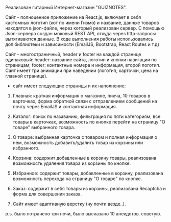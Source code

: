 Реализован гитарный Интернет-магазин "GUIZNOTES".

Сайт - полноценное приложение на React.js, включает в себя кастомных логотип (кот по имени Гизмо) и название, данные товаров находятся в json-файле,
через который реализован сервер. С помощью Json-сервера создан моковый REST API, откуда через http-запросы вытягиваются данные.
В ходе выполнения работы использовались доп.библиотеки и зависимости (EmailJS, Bootstrap, React Routes и т.д)

Сайт - многостраничный, header и footer на каждой странице одинаковый:
header: название сайта, логотип и кнопки навигации по страницам;
footer: контактные номера и информация, второй логотип.
Сайт имеет три анимации при наведении (логотип, карточки, цена на главной странице).

- сайт имеет следующие страницы и их наполнение:

1. Главная: краткая информация о магазине, пикча, 10 товаров в карточках, форма обратной связи
с отправлением сообщений на почту через EmailJS и контактная информация.

2. Каталог: поиск по назаванию, фильтрация по пяти категориям, все товары в карточках,
возможность по кнопке перейти на страницу "О товаре" выбранного товара.

3. О товаре: выбранная карточка с товаром и полная информация о нем,
возможность добавить/удалить товар из корзины или избранного.

4. Корзина: содержит добавленные в корзину товары, реализована возможность удаления товара из
корзины по кнопке.

5. Избранное: содержит товары, добавленные в корзину, реализована возможность
перехода на страницу "О товаре" по кнопке.

6. Заказ: содержит в себя товары из корзины, реализована Recaptcha и форма для совершения заказа.

7. Сайт имеет адаптивную верстку (ну почти везде..).

p.s. было потрачено три ночи, было высказано 10 анекдотов. советую.
